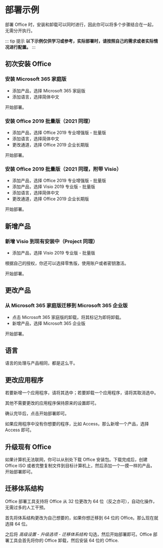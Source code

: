 # 部署示例

部署 Office 时，安装和卸载可以同时进行，因此你可以将多个步骤结合在一起，无需分开执行。

::: tip 提示
**以下示例仅供学习或参考，实际部署时，请按照自己的需求或者实际情况进行配置。**
:::

## 初次安装 Office

### 安装 Microsoft 365 家庭版

- 添加产品，选择 Microsoft 365 家庭版
- 添加语言，选择简体中文

开始部署。

### 安装 Office 2019 批量版（2021 同理）

- 添加产品，选择 Office 2019 专业增强版 - 批量版
- 添加语言，选择简体中文
- 更改通道，选择 Office 2019 企业长期版

开始部署。

### 安装 Office 2019 批量版（2021 同理，附带 Visio）

- 添加产品，选择 Office 2019 专业增强版 - 批量版
- 添加产品，选择 Visio 2019 专业版 - 批量版
- 添加语言，选择简体中文
- 更改通道，选择 Office 2019 企业长期版

开始部署。

## 新增产品

### 新增 Visio 到现有安装中（Project 同理）

- 添加产品，选择 Visio 2019 专业版 - 批量版

根据自己的授权，你还可以选择零售版，使用账户或者密钥激活。

开始部署。

## 更改产品

### 从 Microsoft 365 家庭版迁移到 Microsoft 365 企业版

- 点击 Microsoft 365 家庭版的卸载，将其标记为即将卸载。
- 新增产品，选择 Microsoft 365 企业版

开始部署。

## 语言

语言的处理与产品相同，都是这么干。

## 更改应用程序

若要新增一个应用程序，请将其选中；若要卸载一个应用程序，请将其取消选中。

其他不需要更改的应用程序保持原来的设置即可。

确认完毕后，点击开始部署即可。

如果应用程序中没有你想要的程序，比如 Access，那么新增一个产品，选择 Access 即可。

## 升级现有 Office

如果计算机无法联网，你可以从别处下载 Office 安装包。下载完成后，创建 Office ISO 或者完整复制文件到目标计算机上，然后添加一个一摸一样的产品，开始部署即可。

## 迁移体系结构

Office 部署工具支持将 Office 从 32 位更改为 64 位（反之亦可），自动化操作，无需过多的人工干预。

首先将体系结构更改为自己想要的，如果你想迁移到 64 位的 Office。那么现在就选择 64 位。

之后将 *高级设置 - 升级选项 - 迁移体系结构* 勾选，然后开始部署即可。Office 部署工具会首先将你的 Office 卸载，然后安装 64 位的 Office.
